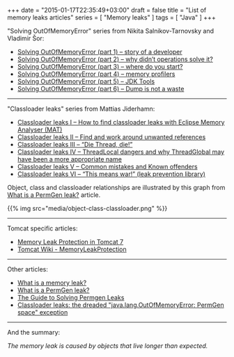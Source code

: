 +++
date = "2015-01-17T22:35:49+03:00"
draft = false
title = "List of memory leaks articles"
series = [ "Memory leaks" ]
tags = [ "Java" ]
+++

"Solving OutOfMemoryError" series from Nikita Salnikov-Tarnovsky and Vladimir Šor:

* [Solving OutOfMemoryError (part 1) – story of a developer](https://plumbr.eu/blog/solving-outofmemoryerror-story-of-a-developer)
* [Solving OutOfMemoryError (part 2) – why didn’t operations solve it?](https://plumbr.eu/blog/solving-outofmemoryerror-why-didnt-operations-solve-it)
* [Solving OutOfMemoryError (part 3) – where do you start?](https://plumbr.eu/blog/solving-outofmemoryerror-where-do-you-start)
* [Solving OutOfMemoryError (part 4) – memory profilers](https://plumbr.eu/blog/solving-outofmemoryerror-memory-profilers)
* [Solving OutOfMemoryError (part 5) – JDK Tools](https://plumbr.eu/blog/solving-outofmemoryerror-jdk-tools)
* [Solving OutOfMemoryError (part 6) – Dump is not a waste](https://plumbr.eu/blog/solving-outofmemoryerror-dump-is-not-a-waste)

***

"Classloader leaks" series from Mattias Jiderhamn:

* [Classloader leaks I – How to find classloader leaks with Eclipse Memory Analyser (MAT)](http://java.jiderhamn.se/2011/12/11/classloader-leaks-i-how-to-find-classloader-leaks-with-eclipse-memory-analyser-mat/)
* [Classloader leaks II – Find and work around unwanted references](http://java.jiderhamn.se/2012/01/01/classloader-leaks-ii-find-and-work-around-unwanted-references/)
* [Classloader leaks III – “Die Thread, die!”](http://java.jiderhamn.se/2012/01/15/classloader-leaks-iii-die-thread-die/)
* [Classloader leaks IV – ThreadLocal dangers and why ThreadGlobal may have been a more appropriate name](http://java.jiderhamn.se/2012/01/29/classloader-leaks-iv-threadlocal-dangers-and-why-threadglobal-may-have-been-a-more-appropriate-name/)
* [Classloader leaks V – Common mistakes and Known offenders](http://java.jiderhamn.se/2012/02/26/classloader-leaks-v-common-mistakes-and-known-offenders/)
* [Classloader leaks VI – “This means war!” (leak prevention library)](http://java.jiderhamn.se/2012/03/04/classloader-leaks-vi-this-means-war-leak-prevention-library/)

Object, class and classloader relationships are illustrated by this graph from [What is a PermGen leak?](https://plumbr.eu/blog/what-is-a-permgen-leak) article.

{{% img src="media/object-class-classloader.png" %}}

***

Tomcat specific articles:

* [Memory Leak Protection in Tomcat 7](http://java.dzone.com/articles/memory-leak-protection-tomcat)
* [Tomcat Wiki - MemoryLeakProtection](http://wiki.apache.org/tomcat/MemoryLeakProtection)

***

Other articles:

* [What is a memory leak?](https://plumbr.eu/blog/what-is-a-memory-leak)
* [What is a PermGen leak?](https://plumbr.eu/blog/what-is-a-permgen-leak)
* [The Guide to Solving Permgen Leaks](https://plumbr.eu/permgen)
* [Classloader leaks: the dreaded "java.lang.OutOfMemoryError: PermGen space" exception](http://frankkieviet.blogspot.se/2006/10/classloader-leaks-dreaded-permgen-space.html)

***

And the summary:

*The memory leak is caused by objects that live longer than expected.*